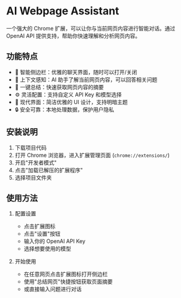# AI Webpage Assistant

一个强大的 Chrome 扩展，可以让你与当前网页内容进行智能对话。通过 OpenAI API 提供支持，帮助你快速理解和分析网页内容。

## 功能特点

- 🎯 智能侧边栏：优雅的聊天界面，随时可以打开/关闭
- 💬 上下文感知：AI 助手了解当前网页内容，可以回答相关问题
- 📝 一键总结：快速获取网页内容的摘要
- ⚙️ 灵活配置：支持自定义 API Key 和模型选择
- 🎨 现代界面：简洁优雅的 UI 设计，支持明暗主题
- 🔒 安全可靠：本地处理数据，保护用户隐私

## 安装说明

1. 下载项目代码
2. 打开 Chrome 浏览器，进入扩展管理页面 (`chrome://extensions/`)
3. 开启"开发者模式"
4. 点击"加载已解压的扩展程序"
5. 选择项目文件夹

## 使用方法

1. 配置设置
   - 点击扩展图标
   - 点击"设置"按钮
   - 输入你的 OpenAI API Key
   - 选择想要使用的模型

2. 开始使用
   - 在任意网页点击扩展图标打开侧边栏
   - 使用"总结网页"快捷按钮获取页面摘要
   - 或直接输入问题进行对话
